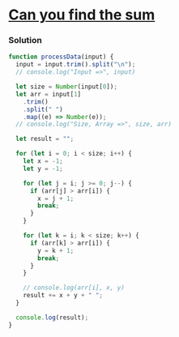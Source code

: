 # [Can you find the sum](https://www.hackerrank.com/contests/cohort-3-revision-day-3/challenges/can-you-find-the-sum)

### Solution

```javascript
function processData(input) {
  input = input.trim().split("\n");
  // console.log("Input =>", input)

  let size = Number(input[0]);
  let arr = input[1]
    .trim()
    .split(" ")
    .map((e) => Number(e));
  // console.log("Size, Array =>", size, arr)

  let result = "";

  for (let i = 0; i < size; i++) {
    let x = -1;
    let y = -1;

    for (let j = i; j >= 0; j--) {
      if (arr[j] > arr[i]) {
        x = j + 1;
        break;
      }
    }

    for (let k = i; k < size; k++) {
      if (arr[k] > arr[i]) {
        y = k + 1;
        break;
      }
    }

    // console.log(arr[i], x, y)
    result += x + y + " ";
  }

  console.log(result);
}
```
